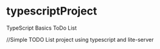 # typescriptProject
TypeScript Basics ToDo List

//Simple TODO List project using typescript and lite-server
